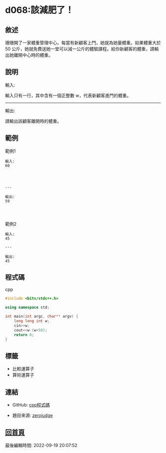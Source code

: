 # d068:該減肥了！

## 敘述

珊珊開了一家體重管理中心。每當有新顧客上門，她就為她量體重。如果體重大於 50 公斤，她就免費送她一堂可以減一公斤的體驗課程。給你新顧客的體重，請輸出她離開中心時的體重。


## 說明

輸入:

輸入只有一行，其中含有一個正整數 w，代表新顧客進門的體重。

---

輸出:

請輸出該顧客離開時的體重。

## 範例
範例1

```
輸入:
60


---

輸出:
59


```
範例2

```
輸入:
45

---

輸出:
45

```

## 程式碼
cpp

```cpp
#include <bits/stdc++.h>

using namespace std;

int main(int argc, char** argv) {
    long long int w;
    cin>>w;
    cout<<w-(w>50);
    return 0;
}


```

## 標籤
- 比較運算子
- 算術運算子


## 連結
- GitHub: [cpp程式碼](https://github.com/henryleecode23/solve_record/blob/main/zerojudge/d068/main.cpp)


- 題目來源: [zerojudge](https://zerojudge.tw/ShowProblem?problemid=d068)

## [回首頁](https://henryleecode23.github.io/solve_record/)


最後編輯時間: 2022-09-19 20:07:52